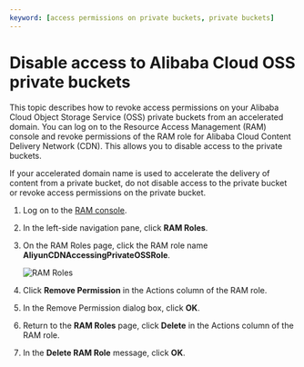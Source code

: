 ```yaml
---
keyword: [access permissions on private buckets, private buckets]
---
```


# Disable access to Alibaba Cloud OSS private buckets

This topic describes how to revoke access permissions on your Alibaba Cloud Object Storage Service \(OSS\) private buckets from an accelerated domain. You can log on to the Resource Access Management \(RAM\) console and revoke permissions of the RAM role for Alibaba Cloud Content Delivery Network \(CDN\). This allows you to disable access to the private buckets.

If your accelerated domain name is used to accelerate the delivery of content from a private bucket, do not disable access to the private bucket or revoke access permissions on the private bucket.

1.  Log on to the [RAM console](https://ram.console.aliyun.com/overview).

2.  In the left-side navigation pane, click **RAM Roles**.

3.  On the RAM Roles page, click the RAM role name **AliyunCDNAccessingPrivateOSSRole**.

    ![RAM Roles](https://static-aliyun-doc.oss-accelerate.aliyuncs.com/assets/img/5143/156726420345856_en-US.png)

4.  Click **Remove Permission** in the Actions column of the RAM role.

5.  In the Remove Permission dialog box, click **OK**.

6.  Return to the **RAM Roles** page, click **Delete** in the Actions column of the RAM role.

7.  In the **Delete RAM Role** message, click **OK**.



